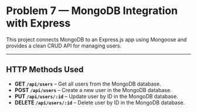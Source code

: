 # Problem 7 — MongoDB Integration with Express

This project connects MongoDB to an Express.js app using Mongoose and provides a clean CRUD API for managing users.

---

## HTTP Methods Used

- **GET `/api/users`** – Get all users from the MongoDB database.
- **POST `/api/users`** – Create a new user in the MongoDB database.
- **PUT `/api/users/:id`** – Update user by ID in the MongoDB database.
- **DELETE `/api/users/:id`** – Delete user by ID in the MongoDB database.
